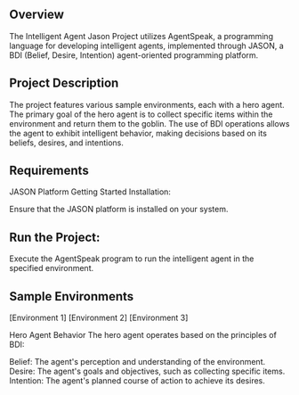 ##  Overview
The Intelligent Agent Jason Project utilizes AgentSpeak, a programming language for developing intelligent agents, implemented through JASON, a BDI (Belief, Desire, Intention) agent-oriented programming platform.

## Project Description
The project features various sample environments, each with a hero agent. The primary goal of the hero agent is to collect specific items within the environment and return them to the goblin. The use of BDI operations allows the agent to exhibit intelligent behavior, making decisions based on its beliefs, desires, and intentions.

## Requirements
JASON Platform
Getting Started
Installation:

Ensure that the JASON platform is installed on your system.
## Run the Project:

Execute the AgentSpeak program to run the intelligent agent in the specified environment.

## Sample Environments
[Environment 1]
[Environment 2]
[Environment 3]

Hero Agent Behavior
The hero agent operates based on the principles of BDI:

Belief: The agent's perception and understanding of the environment.
Desire: The agent's goals and objectives, such as collecting specific items.
Intention: The agent's planned course of action to achieve its desires.
